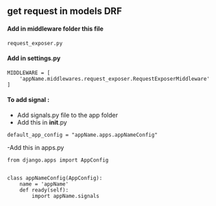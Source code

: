 ## get request in models DRF

#### Add in middleware folder this file 
```
request_exposer.py
```


#### Add in settings.py 

```
MIDDLEWARE = [
    'appName.middlewares.request_exposer.RequestExposerMiddleware'
]
```

#### To add signal : 


- Add  signals.py file to the app folder
- Add this in __init__.py
```
default_app_config = "appName.apps.appNameConfig"
```
-Add this in apps.py
```
from django.apps import AppConfig


class appNameConfig(AppConfig):
    name = 'appName'
    def ready(self):
        import appName.signals

```





